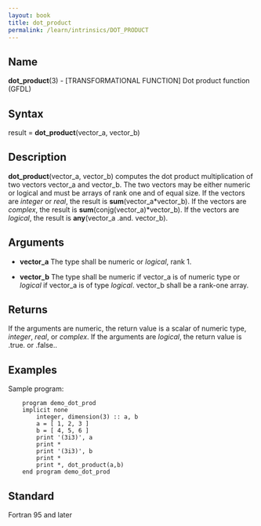 ```yaml
---
layout: book
title: dot_product
permalink: /learn/intrinsics/DOT_PRODUCT
---
```

## __Name__

__dot\_product__(3) - \[TRANSFORMATIONAL FUNCTION\] Dot product function
(GFDL)

## __Syntax__

result = __dot\_product__(vector\_a, vector\_b)

## __Description__

__dot\_product__(vector\_a, vector\_b) computes the dot product
multiplication of two vectors vector\_a and vector\_b. The two vectors
may be either numeric or logical and must be arrays of rank one and of
equal size. If the vectors are _integer_ or _real_, the result is
__sum__(vector\_a\*vector\_b). If the vectors are _complex_, the result is
__sum__(conjg(vector\_a)\*vector\_b). If the vectors are _logical_, the
result is __any__(vector\_a .and. vector\_b).

## __Arguments__

  - __vector\_a__
    The type shall be numeric or _logical_, rank 1.

  - __vector\_b__
    The type shall be numeric if vector\_a is of numeric type or _logical_
    if vector\_a is of type _logical_. vector\_b shall be a rank-one
    array.

## __Returns__

If the arguments are numeric, the return value is a scalar of numeric
type, _integer_, _real_, or _complex_. If the arguments are _logical_, the
return value is .true. or .false..

## __Examples__

Sample program:

```
    program demo_dot_prod
    implicit none
        integer, dimension(3) :: a, b
        a = [ 1, 2, 3 ]
        b = [ 4, 5, 6 ]
        print '(3i3)', a
        print *
        print '(3i3)', b
        print *
        print *, dot_product(a,b)
    end program demo_dot_prod
```

## __Standard__

Fortran 95 and later
